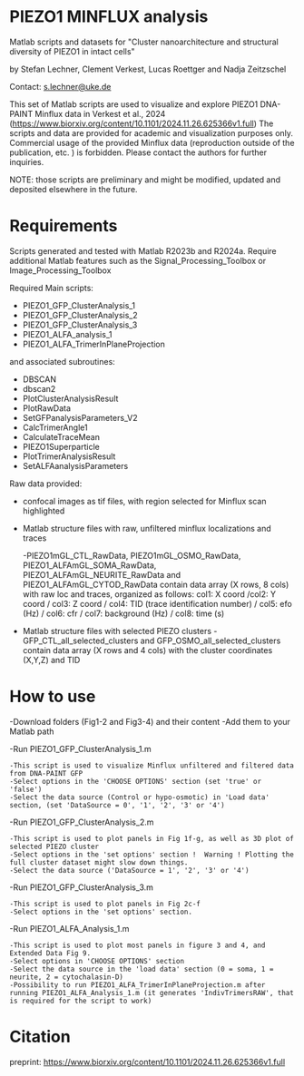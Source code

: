 # PIEZO1 MINFLUX analysis
Matlab scripts and datasets for "Cluster nanoarchitecture and structural diversity of PIEZO1 in intact cells"

by Stefan Lechner, Clement Verkest, Lucas Roettger and Nadja Zeitzschel 

Contact: s.lechner@uke.de

This set of Matlab scripts are used to visualize and explore PIEZO1 DNA-PAINT Minflux data in Verkest et al., 2024 (https://www.biorxiv.org/content/10.1101/2024.11.26.625366v1.full)
The scripts and data are provided for academic and visualization purposes only. Commercial usage of the provided Minflux data (reproduction outside of the publication, etc. ) is forbidden.
Please contact the authors for further inquiries.

NOTE: those scripts are preliminary and might be modified, updated and deposited elsewhere in the future.

# Requirements

Scripts generated and tested with Matlab R2023b and R2024a. Require additional Matlab features such as the Signal_Processing_Toolbox or Image_Processing_Toolbox

Required Main scripts:

-   PIEZO1_GFP_ClusterAnalysis_1
-   PIEZO1_GFP_ClusterAnalysis_2
-   PIEZO1_GFP_ClusterAnalysis_3
-   PIEZO1_ALFA_analysis_1
-   PIEZO1_ALFA_TrimerInPlaneProjection

and associated subroutines:
-   DBSCAN
-   dbscan2
-   PlotClusterAnalysisResult
-   PlotRawData
-   SetGFPanalysisParameters_V2
-   CalcTrimerAngle1
-   CalculateTraceMean
-   PIEZO1Superparticle
-   PlotTrimerAnalysisResult
-   SetALFAanalysisParameters


Raw data provided:

-   confocal images as tif files, with region selected for Minflux scan highlighted


-   Matlab structure files with raw, unfiltered minflux localizations and traces

	-PIEZO1mGL_CTL_RawData, PIEZO1mGL_OSMO_RawData, PIEZO1_ALFAmGL_SOMA_RawData, PIEZO1_ALFAmGL_NEURITE_RawData and PIEZO1_ALFAmGL_CYTOD_RawData contain data array (X rows, 8 cols) with raw loc and traces, organized as follows:
	col1: X coord /col2: Y coord / col3: Z coord / col4: TID (trace identification number) / col5: efo (Hz) / col6: cfr / col7: background (Hz) / col8: time (s)
	
	
	
-   Matlab structure files with selected PIEZO clusters
	-GFP_CTL_all_selected_clusters and GFP_OSMO_all_selected_clusters contain data array (X rows and 4 cols) with the cluster coordinates (X,Y,Z) and TID




# How to use 

-Download folders (Fig1-2 and Fig3-4) and their content
-Add them to your Matlab path

-Run PIEZO1_GFP_ClusterAnalysis_1.m

    -This script is used to visualize Minflux unfiltered and filtered data from DNA-PAINT GFP
	-Select options in the 'CHOOSE OPTIONS' section (set 'true' or 'false')
	-Select the data source (Control or hypo-osmotic) in 'Load data' section, (set 'DataSource = 0', '1', '2', '3' or '4')

-Run PIEZO1_GFP_ClusterAnalysis_2.m

	-This script is used to plot panels in Fig 1f-g, as well as 3D plot of selected PIEZO cluster
	-Select options in the 'set options' section !  Warning ! Plotting the full cluster dataset might slow down things. 
	-Select the data source ('DataSource = 1', '2', '3' or '4')

-Run PIEZO1_GFP_ClusterAnalysis_3.m

	-This script is used to plot panels in Fig 2c-f
	-Select options in the 'set options' section.
 
-Run PIEZO1_ALFA_Analysis_1.m	

	-This script is used to plot most panels in figure 3 and 4, and Extended Data Fig 9.
	-Select options in 'CHOOSE OPTIONS' section
	-Select the data source in the 'load data' section (0 = soma, 1 = neurite, 2 = cytochalasin-D)
	-Possibility to run PIEZO1_ALFA_TrimerInPlaneProjection.m after running PIEZO1_ALFA_Analysis_1.m (it generates 'IndivTrimersRAW', that is required for the script to work)




# Citation
preprint: https://www.biorxiv.org/content/10.1101/2024.11.26.625366v1.full
